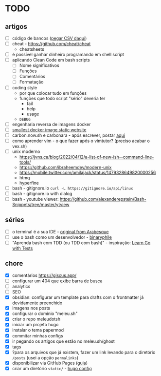 # TODO

## artigos

- [ ] código de bancos ([pegar CSV daqui](https://github.com/guibranco/BancosBrasileiros/blob/main/data/bancos.csv?plain=1))
- [ ] cheat - <https://github.com/cheat/cheat>
  - cheatsheets
- [ ] é possível ganhar dinheiro programando em shell script
- [ ] aplicando Clean Code em bash scripts
  - [ ] Nome significativos
  - [ ] Funções
  - [ ] Comentários
  - [ ] Formatação
- [ ] coding style
  - por que colocar tudo em funções
  - funções que todo script "sério" deveria ter
    - fail
    - help
    - usage
  - `DEBUG`
- [ ] engenharia reversa de imagens docker
- [ ] [smallest docker image static website](https://lipanski.com/posts/smallest-docker-image-static-website)
- [ ] carbon.now.sh e carbonara - após escrever, postar [aqui](https://twitter.com/gutocarvalho/status/1513562053415477253)
- [ ] como aprender vim - o que fazer após o vimtutor? (preciso acabar o vex.sh)
- [ ] unix moderno
  - <https://jvns.ca/blog/2022/04/12/a-list-of-new-ish--command-line-tools/>
  - <https://github.com/ibraheemdev/modern-unix>
  - <https://mobile.twitter.com/amilajack/status/1479328649820000256>
  - htmq
  - hyperfine
- [ ] bash - gitignore.io `curl -L https://gitignore.io/api/linux`
- [ ] bash - gitignore.io with dialog
- [ ] bash - youtube viewer: <https://github.com/alexanderepstein/Bash-Snippets/tree/master/ytview>

## séries

- [ ] o terminal é a sua IDE - [original from Arabesque](https://blog.sanctum.geek.nz/series/unix-as-ide/)
- [ ] use o bash como um desenvolvedor - [binaryphile](https://www.binaryphile.com/bash/2018/07/26/approach-bash-like-a-developer-part-1-intro.html)
- [ ] "Aprenda bash com TDD (ou TDD com bash)" - inspiração: [Learn Go with Tests](https://quii.gitbook.io/learn-go-with-tests/)

## chore

- [x] comentários <https://giscus.app/>
- [ ] configurar um 404 que exibe barra de busca
- [ ] analytics
- [ ] SEO
- [x] obsidian: configurar um template para drafts com o frontmatter já devidamente preenchido
- [x] imagens nos posts
- [x] configurar o domínio "meleu.sh"
- [x] criar o repo meleudotsh
- [x] iniciar um projeto hugo
- [x] instalar o tema papermod
- [x] commitar minhas configs
- [x] ir pegando os artigos que estão no meleu.sh/ghost
- [x] tags
- [x] ?para os arquivos que já existem, fazer um link levando para o diretório `/posts` (usei a opção `permalinks`)
- [x] disponibilizar via GitHub Pages ([guia](https://www.jameswright.xyz/post/20200409/deploy_wowchemy_to_githubio/))
- [x] criar um diretório `static/` - [hugo config](https://gohugo.io/content-management/static-files/)
